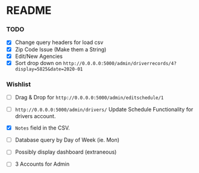 # README

### TODO

- [x] Change query headers for load csv
- [x] Zip Code Issue (Make them a String)
- [x] Edit/New Agencies
- [x] Sort drop down on `http://0.0.0.0:5000/admin/driverrecords/4?display=5825&date=2020-01`

### Wishlist

- [ ] Drag & Drop for `http://0.0.0.0:5000/admin/editschedule/1`
- [ ] `http://0.0.0.0:5000/admin/drivers/` Update Schedule Functionality for drivers account.
- [x] `Notes` field in the CSV. 
- [ ] Database query by Day of Week (ie. Mon)
- [ ] Possibly display dashboard (extraneous)
- [ ] 3 Accounts for Admin


